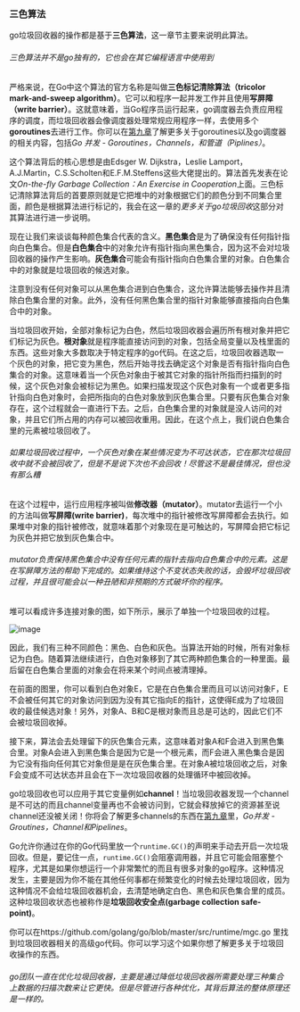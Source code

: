 ### 三色算法

go垃圾回收器的操作都是基于**三色算法**，这一章节主要来说明此算法。

###### 三色算法并不是go独有的，它也会在其它编程语言中使用到

严格来说，在Go中这个算法的官方名称是叫做**三色标记清除算法（tricolor mark-and-sweep algorithm）**。它可以和程序一起并发工作并且使用**写屏障（write barrier）**。这就意味着，当Go程序员运行起来，go调度器去负责应用程序的调度，而垃圾回收器会像调度器处理常规应用程序一样，去使用多个**goroutines**去进行工作。你可以在[第九章](https://github.com/hantmac/Mastering_Go_ZH_CN/blob/master/eBook/chapter9/09.0.md)了解更多关于goroutines以及go调度器的相关内容，包括*Go 并发 - Goroutines，Channels，和管道（Piplines）*。

这个算法背后的核心思想是由Edsger W. Dijkstra，Leslie Lamport，A.J.Martin，C.S.Scholten和E.F.M.Steffens这些大佬提出的。算法首先发表在论文*On-the-fly Garbage Collection：An Exercise in Cooperation*上面。三色标记清除算法背后的首要原则就是它把堆中的对象根据它们的颜色分到不同集合里面，颜色是根据算法进行标记的，我会在这一章的*更多关于go垃圾回收*这部分对其算法进行进一步说明。

现在让我们来谈谈每种颜色集合代表的含义。**黑色集合**是为了确保没有任何指针指向白色集合。但是**白色集合**中的对象允许有指针指向黑色集合，因为这不会对垃圾回收器的操作产生影响。**灰色集合**可能会有指针指向白色集合里的对象。白色集合中的对象就是垃圾回收的候选对象。

注意到没有任何对象可以从黑色集合进到白色集合，这允许算法能够去操作并且清除白色集合里的对象。此外，没有任何黑色集合里的指针对象能够直接指向白色集合中的对象。

当垃圾回收开始，全部对象标记为白色，然后垃圾回收器会遍历所有根对象并把它们标记为灰色。**根对象**就是程序能直接访问到的对象，包括全局变量以及栈里面的东西。这些对象大多数取决于特定程序的go代码。在这之后，垃圾回收器选取一个灰色的对象，把它变为黑色，然后开始寻找去确定这个对象是否有指针指向白色集合的对象。这意味着当一个灰色对象由于被其它对象的指针所指而扫描到的时候，这个灰色对象会被标记为黑色。如果扫描发现这个灰色对象有一个或者更多指针指向白色对象时，会把所指向的白色对象放到灰色集合里。只要有灰色集合对象存在，这个过程就会一直进行下去。之后，白色集合里的对象就是没人访问的对象，并且它们所占用的内存可以被回收重用。因此，在这个点上，我们说白色集合里的元素被垃圾回收了。

###### *如果垃圾回收过程中，一个灰色对象在某些情况变为不可达状态，它在那次垃圾回收中就不会被回收了，但是不是说下次也不会回收！尽管这不是最佳情况，但也没有那么糟*

在这个过程中，运行应用程序被叫做**修改器（mutator）**。mutator去运行一个小的方法叫做**写屏障(write barrier)**，每次堆中的指针被修改写屏障都会去执行。如果堆中对象的指针被修改，就意味着那个对象现在是可触达的，写屏障会把它标记为灰色并把它放到灰色集合中。

###### *mutator负责保持黑色集合中没有任何元素的指针去指向白色集合中的元素。这是在写屏障方法的帮助下完成的。如果维持这个不变状态失败的话，会毁坏垃圾回收过程，并且很可能会以一种丑陋和非预期的方式破坏你的程序。*


堆可以看成许多连接对象的图，如下所示，展示了单独一个垃圾回收的过程。

![image](https://tva1.sinaimg.cn/large/0082zybpgy1gc1gxig1k3j30v20u0gtq.jpg)


因此，我们有三种不同颜色：黑色、白色和灰色。当算法开始的时候，所有对象标记为白色。随着算法继续进行，白色对象移到了其它两种颜色集合的一种里面。最后留在白色集合里面的对象会在将来某个时间点被清理掉。

在前面的图里，你可以看到白色对象E，它是在白色集合里而且可以访问对象F，E不会被任何其它的对象访问到因为没有其它指向E的指针，这使得E成为了垃圾回收的最佳候选对象！另外，对象A、B和C是根对象而且总是可达的，因此它们不会被垃圾回收掉。


接下来，算法会去处理留下的灰色集合元素，这意味着对象A和F会进入到黑色集合里。对象A会进入到黑色集合是因为它是一个根元素，而F会进入黑色集合是因为它没有指向任何其它对象但是是在灰色集合里。在对象A被垃圾回收之后，对象F会变成不可达状态并且会在下一次垃圾回收器的处理循环中被回收掉。

go垃圾回收也可以应用于其它变量例如**channel**！当垃圾回收器发现一个channel是不可达的而且channel变量再也不会被访问到，它就会释放掉它的资源甚至说channel还没被关闭！你将会了解更多channels的东西在[第九章](https://github.com/hantmac/Mastering_Go_ZH_CN/blob/master/eBook/chapter9/09.0.md)里，*Go并发 - Groutines，Channel和Pipelines*。


Go允许你通过在你的Go代码里放一个```runtime.GC()```的声明来手动去开启一次垃圾回收。但是，要记住一点，```runtime.GC()```会阻塞调用器，并且它可能会阻塞整个程序，尤其是如果你想运行一个非常繁忙的而且有很多对象的go程序。这种情况发生，主要是因为你不能在其他任何事都在频繁变化的时候去处理垃圾回收，因为这种情况不会给垃圾回收器机会，去清楚地确定白色、黑色和灰色集合里的成员。这种垃圾回收状态也被称作是**垃圾回收安全点(garbage collection safe-point)**。


你可以在https://github.com/golang/go/blob/master/src/runtime/mgc.go 里找到垃圾回收器相关的高级go代码。你可以学习这个如果你想了解更多关于垃圾回收操作的东西。

###### *go团队一直在优化垃圾回收器，主要是通过降低垃圾回收器所需要处理三种集合上数据的扫描次数来让它更快。但是尽管进行各种优化，其背后算法的整体原理还是一样的。*

